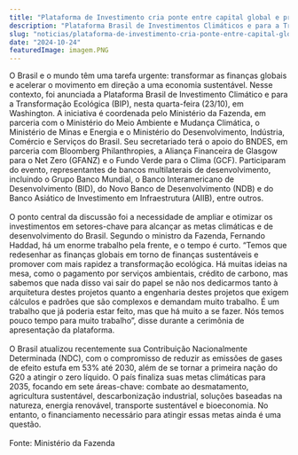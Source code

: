 ```yaml
---
title: "Plataforma de Investimento cria ponte entre capital global e projetos de desenvolvimento sustentável do país"
description: "Plataforma Brasil de Investimentos Climáticos e para a Transformação Ecológica – BIP é lançada como instrumento para captar recursos internacionais e intensificar a transformação ecológica em setores da economia"
slug: "noticias/plataforma-de-investimento-cria-ponte-entre-capital-global-e-projetos-de-desenvolvimento-sustentavel"
date: "2024-10-24"
featuredImage: imagem.PNG
---
```


O Brasil e o mundo têm uma tarefa urgente: transformar as finanças globais e acelerar o movimento em direção a uma economia sustentável. Nesse contexto, foi anunciada a Plataforma Brasil de Investimento Climático e para a Transformação Ecológica (BIP), nesta quarta-feira (23/10), em Washington. A iniciativa é coordenada pelo Ministério da Fazenda, em parceria com o Ministério do Meio Ambiente e Mudança Climática, o Ministério de Minas e Energia e o Ministério do Desenvolvimento, Indústria, Comércio e Serviços do Brasil. Seu secretariado terá o apoio do BNDES, em parceria com Bloomberg Philanthropies, a Aliança Financeira de Glasgow para o Net Zero (GFANZ) e o Fundo Verde para o Clima (GCF). Participaram do evento, representantes de bancos multilaterais de desenvolvimento, incluindo o Grupo Banco Mundial, o Banco Interamericano de Desenvolvimento (BID), do Novo Banco de Desenvolvimento (NDB) e do Banco Asiático de Investimento em Infraestrutura (AIIB), entre outros.  
<br/>
O ponto central da discussão foi a necessidade de ampliar e otimizar os investimentos em setores-chave para alcançar as metas climáticas e de desenvolvimento do Brasil. Segundo o ministro da Fazenda, Fernando Haddad, há um enorme trabalho pela frente, e o tempo é curto. “Temos que redesenhar as finanças globais em torno de finanças sustentáveis e promover com mais rapidez a transformação ecológica. Há muitas ideias na mesa, como o pagamento por serviços ambientais, crédito de carbono, mas sabemos que nada disso vai sair do papel se não nos dedicarmos tanto à arquitetura destes projetos quanto a engenharia destes projetos que exigem cálculos e padrões que são complexos e demandam muito trabalho. É um trabalho que já poderia estar feito, mas que há muito a se fazer. Nós temos pouco tempo para muito trabalho”, disse durante a cerimônia de apresentação da plataforma.  
<br/>
O Brasil atualizou recentemente sua Contribuição Nacionalmente Determinada (NDC), com o compromisso de reduzir as emissões de gases de efeito estufa em 53% até 2030, além de se tornar a primeira nação do G20 a atingir o zero líquido. O país finaliza suas metas climáticas para 2035, focando em sete áreas-chave: combate ao desmatamento, agricultura sustentável, descarbonização industrial, soluções baseadas na natureza, energia renovável, transporte sustentável e bioeconomia. No entanto, o financiamento necessário para atingir essas metas ainda é uma questão.  
<br/>
Fonte: Ministério da Fazenda
